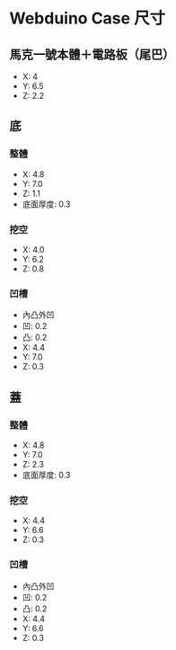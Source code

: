 # Webduino Case 尺寸
## 馬克一號本體＋電路板（尾巴）

- X: 4
- Y: 6.5
- Z: 2.2

## 底
### 整體
- X: 4.8
- Y: 7.0
- Z: 1.1
- 底面厚度: 0.3

### 挖空
- X: 4.0
- Y: 6.2
- Z: 0.8

### 凹槽
- 內凸外凹
- 凹: 0.2
- 凸: 0.2
- X: 4.4
- Y: 7.0
- Z: 0.3

## 蓋
### 整體
- X: 4.8
- Y: 7.0
- Z: 2.3
- 底面厚度: 0.3

### 挖空
- X: 4.4
- Y: 6.6
- Z: 0.3

### 凹槽
- 內凸外凹
- 凹: 0.2
- 凸: 0.2
- X: 4.4
- Y: 6.6
- Z: 0.3